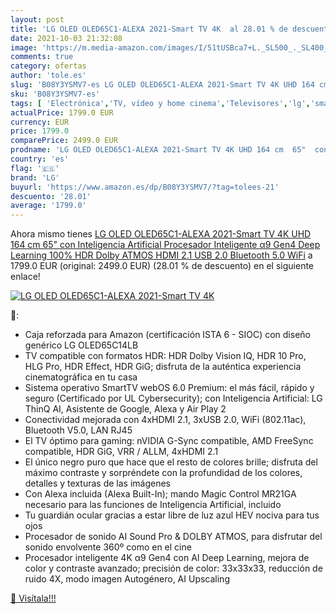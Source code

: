```yaml
---
layout: post
title: 'LG OLED OLED65C1-ALEXA 2021-Smart TV 4K  al 28.01 % de descuento'
date: 2021-10-03 21:32:08
image: 'https://m.media-amazon.com/images/I/51tUSBca7+L._SL500_._SL400_.jpg'
comments: true
category: ofertas
author: 'tole.es'
slug: 'B08Y3YSMV7-es LG OLED OLED65C1-ALEXA 2021-Smart TV 4K UHD 164 cm 65" con...'
sku: 'B08Y3YSMV7-es'
tags: [ 'Electrónica','TV, vídeo y home cinema','Televisores','lg','smart','tv', ]
actualPrice: 1799.0 EUR
currency: EUR
price: 1799.0
comparePrice: 2499.0 EUR
prodname: 'LG OLED OLED65C1-ALEXA 2021-Smart TV 4K UHD 164 cm  65"  con Inteligencia Artificial  Procesador Inteligente α9 Gen4  Deep Learning  100% HDR  Dolby ATMOS  HDMI 2.1  USB 2.0  Bluetooth 5.0  WiFi'
country: 'es'
flag: '🇪🇸'
brand: 'LG'
buyurl: 'https://www.amazon.es/dp/B08Y3YSMV7/?tag=tolees-21'
descuento: '28.01'
average: '1799.0'
---
```


Ahora mismo tienes [LG OLED OLED65C1-ALEXA 2021-Smart TV 4K UHD 164 cm  65"  con Inteligencia Artificial  Procesador Inteligente α9 Gen4  Deep Learning  100% HDR  Dolby ATMOS  HDMI 2.1  USB 2.0  Bluetooth 5.0  WiFi](https://www.amazon.es/dp/B08Y3YSMV7/?tag=tolees-21) a 1799.0 EUR (original: 2499.0 EUR) (28.01 %  de descuento) en el siguiente enlace!

[![LG OLED OLED65C1-ALEXA 2021-Smart TV 4K ](https://m.media-amazon.com/images/I/51tUSBca7+L._SL500_._SL400_.jpg)](https://www.amazon.es/dp/B08Y3YSMV7/?tag=tolees-21)

🔎:

- Caja reforzada para Amazon (certificación ISTA 6 - SIOC) con diseño genérico LG OLED65C14LB
- TV compatible con formatos HDR: HDR Dolby Vision IQ, HDR 10 Pro, HLG Pro, HDR Effect, HDR GiG; disfruta de la auténtica experiencia cinematográfica en tu casa
- Sistema operativo SmartTV webOS 6.0 Premium: el más fácil, rápido y seguro (Certificado por UL Cybersecurity); con Inteligencia Artificial: LG ThinQ AI, Asistente de Google, Alexa y Air Play 2
- Conectividad mejorada con 4xHDMI 2.1, 3xUSB 2.0, WiFi (802.11ac), Bluetooth V5.0, LAN RJ45
- El TV óptimo para gaming: nVIDIA G-Sync compatible, AMD FreeSync compatible, HDR GiG, VRR / ALLM, 4xHDMI 2.1
- El único negro puro que hace que el resto de colores brille; disfruta del máximo contraste y sorpréndete con la profundidad de los colores, detalles y texturas de las imágenes
- Con Alexa incluida (Alexa Built-In); mando Magic Control MR21GA necesario para las funciones de Inteligencia Artificial, incluido
- Tu guardián ocular gracias a estar libre de luz azul HEV nociva para tus ojos
- Procesador de sonido AI Sound Pro & DOLBY ATMOS, para disfrutar del sonido envolvente 360º como en el cine
- Procesador inteligente 4K α9 Gen4 con AI Deep Learning, mejora de color y contraste avanzado; precisión de color: 33x33x33, reducción de ruido 4X, modo imagen Autogénero, AI Upscaling

[🛒 Visítala!!!](https://www.amazon.es/dp/B08Y3YSMV7/?tag=tolees-21)
